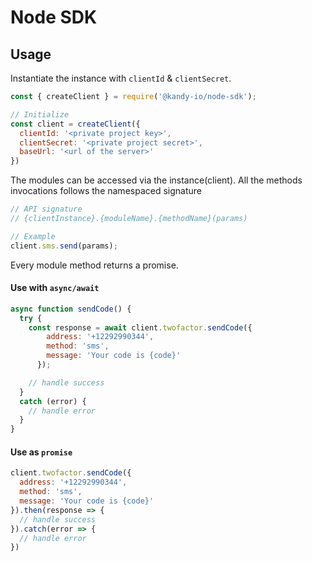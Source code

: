 # Node SDK

## Usage

Instantiate the instance with `clientId` & `clientSecret`.

```javascript
const { createClient } = require('@kandy-io/node-sdk');

// Initialize
const client = createClient({
  clientId: '<private project key>',
  clientSecret: '<private project secret>',
  baseUrl: '<url of the server>'
})
```

The modules can be accessed via the instance(client). All the methods invocations follows the namespaced signature

```javascript
// API signature
// {clientInstance}.{moduleName}.{methodName}(params)

// Example
client.sms.send(params);
```

Every module method returns a promise.

#### Use with `async/await`

```javascript
async function sendCode() {
  try {
    const response = await client.twofactor.sendCode({
        address: '+12292990344',
        method: 'sms',
        message: 'Your code is {code}'
      });

    // handle success
  }
  catch (error) {
    // handle error
  }
}
```

#### Use as `promise`

```javascript
client.twofactor.sendCode({
  address: '+12292990344',
  method: 'sms',
  message: 'Your code is {code}'
}).then(response => {
  // handle success
}).catch(error => {
  // handle error
})
```
